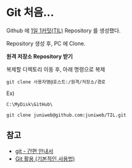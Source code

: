 # Git 처음...

Github 에 [1일 1커밋(TIL)](https://github.com/juniweb/TIL) Repository 를 생성했다.
 
Repository 생성 후, PC 에 Clone.

**원격 저장소 Repository 받기**

복제할 디렉토리 이동 후, 아래 명령으로 복제

```
git clone 사용자명@호스트:/원격/저장소/경로

```  

Ex)
```
C:\MyDisk\GitHub\
 
git clone juniweb@github.com:juniweb/TIL.git

```

## 참고

  - [git - 간편 안내서](https://rogerdudler.github.io/git-guide/index.ko.html)
  - [Git 활용 (기본적인 사용법)](http://jeremyko.blogspot.kr/2012/07/git.html)